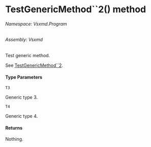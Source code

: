 <a name='M-Vsxmd-Program-TestGenericType`2-TestGenericMethod``2'></a>
# TestGenericMethod\`\`2() method

###### Namespace:  Vsxmd.Program

###### Assembly:  Vsxmd

Test generic method.

See [TestGenericMethod\`\`2](/Vsxmd.Program/TestGenericMethod``2.md/#M-Vsxmd-Program-TestGenericType`2-TestGenericMethod``2).

#### Type Parameters

`T3`  

Generic type 3.

`T4`  

Generic type 4.

#### Returns





Nothing.
